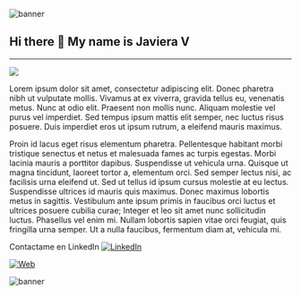 ![banner](https://i.imgur.com/RNBlXoj.png)

## Hi there 👋 My name is Javiera V

----

![](https://i.imgur.com/1l2YkyH.png)


Lorem ipsum dolor sit amet, consectetur adipiscing elit. Donec pharetra nibh ut vulputate mollis. Vivamus at ex viverra, gravida tellus eu, venenatis metus. Nunc at odio elit. Praesent non mollis nunc. Aliquam molestie vel purus vel imperdiet. Sed tempus ipsum mattis elit semper, nec luctus risus posuere. Duis imperdiet eros ut ipsum rutrum, a eleifend mauris maximus.

Proin id lacus eget risus elementum pharetra. Pellentesque habitant morbi tristique senectus et netus et malesuada fames ac turpis egestas. Morbi lacinia mauris a porttitor dapibus. Suspendisse ut vehicula urna. Quisque ut magna tincidunt, laoreet tortor a, elementum orci. Sed semper lectus nisi, ac facilisis urna eleifend ut. Sed ut tellus id ipsum cursus molestie at eu lectus. Suspendisse ultrices id mauris quis maximus. Donec maximus lobortis metus in sagittis. Vestibulum ante ipsum primis in faucibus orci luctus et ultrices posuere cubilia curae; Integer et leo sit amet nunc sollicitudin luctus. Phasellus vel enim mi. Nullam lobortis sapien vitae orci feugiat, quis fringilla urna semper. Ut a nulla faucibus, fermentum diam at, vehicula mi.

Contactame en LinkedIn
[![LinkedIn](https://img.shields.io/badge/LinkedIn-Javi-0077B5?style=for-the-badge&logo=linkedin&logoColor=white&labelColor=101010)](https://www.linkedin.com/in/javi-vergara-vidal/)


[![Web](https://img.shields.io/badge/Web-MoureDev.com-14a1f0?style=for-the-badge&logo=dev.to&logoColor=white&labelColor=101010)](https://portfolio-darkss.vercel.app/)

![banner](https://i.imgur.com/zBApuub.png)











<!--
**xavi-v/xavi-v** is a ✨ _special_ ✨ repository because its `README.md` (this file) appears on your GitHub profile.

Here are some ideas to get you started:

- 🔭 I’m currently working on ...
- 🌱 I’m currently learning ...
- 👯 I’m looking to collaborate on ...
- 🤔 I’m looking for help with ...
- 💬 Ask me about ...
- 📫 How to reach me: ...
- 😄 Pronouns: ...
- ⚡ Fun fact: ...
-->

